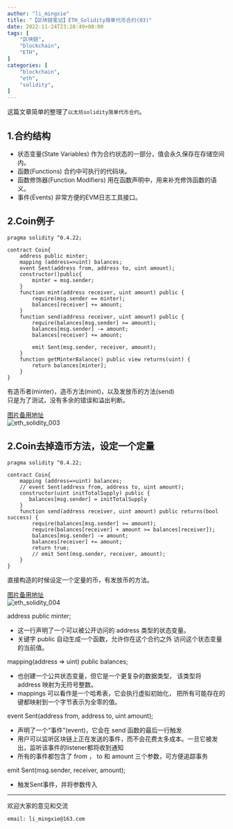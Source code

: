 ```yaml
---
author: "li_mingxie"
title: "【区块链笔记】ETH_Solidity简单代币合约(03)"
date: 2022-11-24T23:28:49+08:00
tags: [
    "区块链",
    "blockchain",
    "ETH",
]
categories: [
    "blockchain",
    "eth",
    "solidity",
]
---
```



这篇文章简单的整理了`以太坊solidity简单代币合约`。  <!--more-->  

## 1.合约结构

* 状态变量(State Variables) 作为合约状态的一部分，值会永久保存在存储空间内。
* 函数(Functions) 合约中可执行的代码块。
* 函数修饰器(Function Modifiers) 用在函数声明中，用来补充修饰函数的语义。
* 事件(Events) 非常方便的EVM日志工具接口。

## 2.Coin例子

```sol
pragma solidity ^0.4.22;

contract Coin{
    address public minter;
    mapping (address=>uint) balances;
    event Sent(address from, address to, uint amount);
    constructor()public{
        minter = msg.sender;
    }
    function mint(address receiver, uint amount) public {
        require(msg.sender == minter);
        balances[receiver] += amount;
    }
    function send(address receiver, uint amount) public {
        require(balances[msg.sender] >= amount);
        balances[msg.sender] -= amount;
        balances[receiver] += amount;

        emit Sent(msg.sender, receiver, amount);
    }
    function getMinterBalance() public view returns(uint) {
        return balances[minter];
    }
}
```

有造币者(minter)，造币方法(mint)，以及发放币的方法(send)  
只是为了测试，没有多余的错误和溢出判断。

[图片备用地址](https://limingxie.github.io/images/blockchain/ethereum/solidity/eth_solidity_003.png)  
![eth_solidity_003](https://mingxie-blog.oss-cn-beijing.aliyuncs.com/image/blockchain/ethereum/solidity/eth_solidity_003.png)

## 2.Coin去掉造币方法，设定一个定量

```sol
pragma solidity ^0.4.22;

contract Coin{
    mapping (address=>uint) balances;
    // event Sent(address from, address to, uint amount);
    constructor(uint initTotalSupply) public {
       balances[msg.sender] = initTotalSupply
    }
    function send(address receiver, uint amount) public returns(bool success) {
        require(balances[msg.sender] >= amount);
        require(balances[receiver] + amount >= balances[receiver]);
        balances[msg.sender] -= amount;
        balances[receiver] += amount;
        return true;
        // emit Sent(msg.sender, receiver, amount);
    }
}
```

直接构造的时候设定一个定量的币，有发放币的方法。

[图片备用地址](https://limingxie.github.io/images/blockchain/ethereum/solidity/eth_solidity_004.png)  
![eth_solidity_004](https://mingxie-blog.oss-cn-beijing.aliyuncs.com/image/blockchain/ethereum/solidity/eth_solidity_004.png)

address public minter;

* 这一行声明了一个可以被公开访问的 address 类型的状态变量。
* 关键字 public 自动生成一个函数，允许你在这个合约之外 访问这个状态变量的当前值。

mapping(address => uint) public balances;

* 也创建一个公共状态变量，但它是一个更复杂的数据类型， 该类型将 address 映射为无符号整数。
* mappings 可以看作是一个哈希表，它会执行虚拟初始化， 把所有可能存在的键都映射到一个字节表示为全零的值。

event Sent(address from, address to, uint amount);

* 声明了一个“事件”(event)，它会在 send 函数的最后一行触发
* 用户可以监听区块链上正在发送的事件，而不会花费太多成本。一旦它被发出，监听该事件的listener都将收到通知
* 所有的事件都包含了 from ， to 和 amount 三个参数，可方便追踪事务

emit Sent(msg.sender, receiver, amount);

* 触发Sent事件，并将参数传入

----------------------------------------------

欢迎大家的意见和交流

`email: li_mingxie@163.com`
